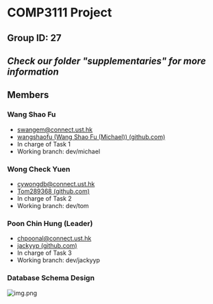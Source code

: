 # COMP3111 Project
## Group ID: 27
## _Check our folder "supplementaries" for more information_
## Members
### Wang Shao Fu
 - swangem@connect.ust.hk
 - [wangshaofu (Wang Shao Fu (Michael)) (github.com)](https://github.com/wangshaofu)
 - In charge of Task 1
 - Working branch: dev/michael
### Wong Check Yuen
 - cywongdb@connect.ust.hk
 - [Tom289368 (github.com)](https://github.com/Tom289368)
 - In charge of Task 2
 - Working branch: dev/tom
### Poon Chin Hung (Leader)
 - chpoonal@connect.ust.hk
 - [jackyyp (github.com)](https://github.com/jackyyp)
 - In charge of Task 3
 - Working branch: dev/jackyyp

### Database Schema Design ###
![img.png](img.png)

